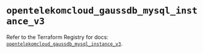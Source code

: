 # `opentelekomcloud_gaussdb_mysql_instance_v3`

Refer to the Terraform Registry for docs: [`opentelekomcloud_gaussdb_mysql_instance_v3`](https://registry.terraform.io/providers/opentelekomcloud/opentelekomcloud/1.36.7/docs/resources/gaussdb_mysql_instance_v3).
